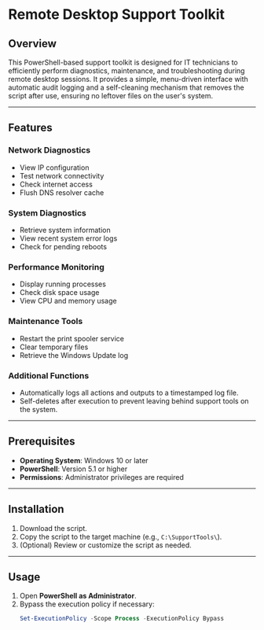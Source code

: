 # Remote Desktop Support Toolkit

## Overview

This PowerShell-based support toolkit is designed for IT technicians to efficiently perform diagnostics, maintenance, and troubleshooting during remote desktop sessions. It provides a simple, menu-driven interface with automatic audit logging and a self-cleaning mechanism that removes the script after use, ensuring no leftover files on the user's system.

---

## Features

### Network Diagnostics
- View IP configuration
- Test network connectivity
- Check internet access
- Flush DNS resolver cache

### System Diagnostics
- Retrieve system information
- View recent system error logs
- Check for pending reboots

### Performance Monitoring
- Display running processes
- Check disk space usage
- View CPU and memory usage

### Maintenance Tools
- Restart the print spooler service
- Clear temporary files
- Retrieve the Windows Update log

### Additional Functions
- Automatically logs all actions and outputs to a timestamped log file.
- Self-deletes after execution to prevent leaving behind support tools on the system.

---

## Prerequisites

- **Operating System**: Windows 10 or later
- **PowerShell**: Version 5.1 or higher
- **Permissions**: Administrator privileges are required

---

## Installation

1. Download the script.
2. Copy the script to the target machine (e.g., `C:\SupportTools\`).
3. (Optional) Review or customize the script as needed.

---

## Usage

1. Open **PowerShell as Administrator**.
2. Bypass the execution policy if necessary:
   ```powershell
   Set-ExecutionPolicy -Scope Process -ExecutionPolicy Bypass
